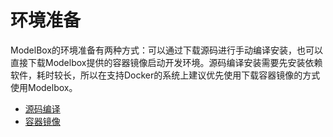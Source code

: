 # 环境准备

  ModelBox的环境准备有两种方式：可以通过下载源码进行手动编译安装，也可以直接下载Modelbox提供的容器镜像启动开发环境。源码编译安装需要先安装依赖软件，耗时较长，所以在支持Docker的系统上建议优先使用下载容器镜像的方式使用Modelbox。

* [源码编译](./compile.md)
* [容器镜像](./container-usage.md)
